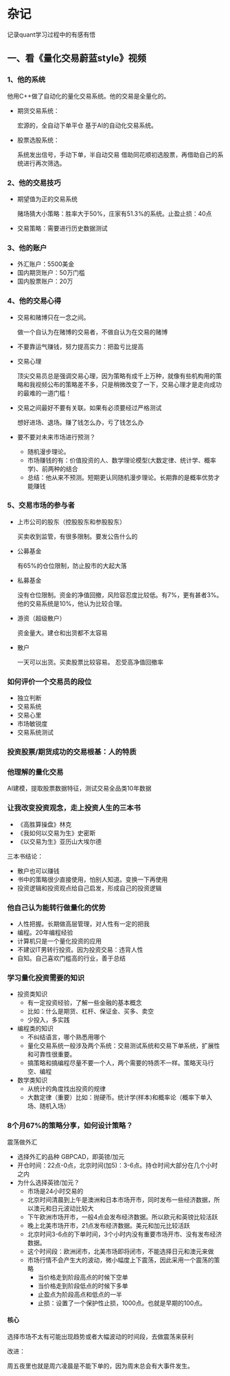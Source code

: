 # 杂记

记录quant学习过程中的有感有悟

## 一、看《量化交易蔚蓝style》视频

### 1、他的系统

他用C++做了自动化的量化交易系统。他的交易是全量化的。

- 期货交易系统：
  
    宏源的，全自动下单平仓
    基于AI的自动化交易系统。

- 股票选股系统：
  
    系统发出信号，手动下单，半自动交易
    借助同花顺初选股票，再借助自己的系统进行再次筛选。

### 2、他的交易技巧

- 期望值为正的交易系统

    赌场猜大小策略：胜率大于50%，庄家有51.3%的系统。止盈止损：40点
- 交易策略：需要进行历史数据测试

### 3、他的账户

- 外汇账户：5500美金
- 国内期货账户：50万门槛
- 国内股票账户：20万

### 4、他的交易心得

- 交易和赌博只在一念之间。
  
  做一个自认为在赌博的交易者，不做自认为在交易的赌博

- 不要靠运气赚钱，努力提高实力：把盈亏比提高
  
- 交易心理
  
  顶尖交易员总是强调交易心理，因为策略有成千上万种，就像有些机构用的策略和我视频公布的策略差不多，只是稍微改变了一下，交易心理才是走向成功的最难的一道门槛！

- 交易之间最好不要有关联。如果有必须要经过严格测试
  
  想好进场、退场。赚了钱怎么办，亏了钱怎么办

- 要不要对未来市场进行预测？
  - 随机漫步理论。
  - 市场赚钱的有：价值投资的人、数学理论模型(大数定律、统计学、概率学)、前两种的结合
  - 总结：他从来不预测。短期更认同随机漫步理论。长期靠的是概率优势才能赚钱


### 5、交易市场的参与者

- 上市公司的股东（控股股东和参股股东）
  
  买卖收到监管，有很多限制。要发公告什么的

- 公募基金
  
  有65%的仓位限制，防止股市的大起大落

- 私募基金
  
  没有仓位限制。资金的净值回撤，风险容忍度比较低。有7%，更有甚者3%。
  他的交易系统是10%，他认为比较合理。

- 游资（超级散户）
  
  资金量大。建仓和出货都不太容易

- 散户
  
  一天可以出货。买卖股票比较容易。
  忍受高净值回撤率

### 如何评价一个交易员的段位

- 独立判断
- 交易系统
- 交易心里
- 市场敏锐度
- 交易系统测试
  
### 投资股票/期货成功的交易根基：人的特质

### 他理解的量化交易

 AI建模，提取股票数据特征，测试交易全品类10年数据

### 让我改变投资观念，走上投资人生的三本书

- 《高胜算操盘》林克
- 《我如何以交易为生》史密斯
- 《以交易为生》亚历山大埃尔德

三本书结论：

- 散户也可以赚钱
- 书中的策略很少直接使用，怕别人知道。变换一下再使用
- 投资逻辑和投资观点给自己启发，形成自己的投资逻辑

### 他自己认为能转行做量化的优势

- 人性把握。长期做高层管理，对人性有一定的把我
- 编程。20年编程经验
- 计算机只是一个量化投资的应用
- 不建议IT男转行投资。因为投资交易：违背人性
- 自知。自己喜欢门槛高的行业，善于总结

### 学习量化投资需要的知识

- 投资类知识
  - 有一定投资经验，了解一些金融的基本概念
  - 比如：什么是期货、杠杆、保证金、买多、卖空
  - 少投入，多实践
- 编程类的知识
  - 不纠结语言，哪个熟悉用哪个
  - 量化交易系统一般涉及两个系统：交易测试系统和交易下单系统，扩展性和可靠性很重要。
  - 搞策略和搞编程尽量不要一个人，两个需要的特质不一样。策略天马行空、编程
- 数学类知识
  - 从统计的角度找出投资的规律
  - 大数定律（重要）比如：抛硬币。统计学(样本)和概率论（概率下单入场、随机入场）

### 8个月67%的策略分享，如何设计策略？

震荡做外汇

- 选择外汇的品种 GBPCAD，即英镑/加元
- 开仓时间：22点-0点，北京时间(加5)：3-6点。持仓时间大部分在几个小时之内 
- 为什么选择英镑/加元？
  - 市场是24小时交易的
  - 北京时间清晨到上午是澳洲和日本市场开市，同时发布一些经济数据，所以澳元和日元波动比较大
  - 下午欧洲市场开市，一般4点会发布经济数据。所以欧元和英镑比较活跃
  - 晚上北美市场开市，21点发布经济数据。美元和加元比较活跃
  - 北京时间3-6点的下单时间，3个小时内没有重要市场开市、没有发布经济数据。
  - 这个时间段：欧洲闭市，北美市场即将闭市，不能选择日元和澳元来做
  - 市场行情不会产生大的波动，微小幅度上下震荡，因此采用一个震荡的策略
    - 当价格走到阶段高点的时候下空单
    - 当价格走到阶段低点的时候下多单
    - 止盈点为阶段高点和低点的一半
    - 止损：设置了一个保护性止损，1000点。也就是早期的100点。

#### 核心

选择市场不太有可能出现趋势或者大幅波动的时间段，去做震荡来获利

改进：

周五夜里也就是周六凌晨是不能下单的，因为周末总会有大事件发生。

